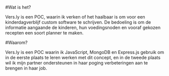 #Wat is het?

Vers.ly is een POC, waarin ik verken of het haalbaar is om voor een kinderdagverblijf custom software te schrijven.
De bedoeling is om de informatie aangaande de kinderen, hun voedingsnoden en vooraf gekozen recepten een soort planner te maken.

#Waarom?

Vers.ly is een POC waarin ik JavaScript, MongoDB en Express.js gebruik om in de eerste plaats te leren werken met dit concept, en in de tweede plaats wil ik mijn partner ondersteunen in haar poging verbeteringen aan te brengen in haar job. 

